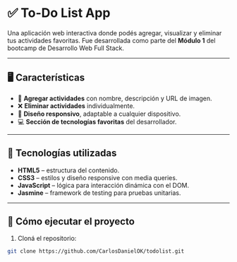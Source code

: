 # ✅ To-Do List App

Una aplicación web interactiva donde podés agregar, visualizar y eliminar tus actividades favoritas. Fue desarrollada como parte del **Módulo 1** del bootcamp de Desarrollo Web Full Stack.

---

## 🖥️ Características

- 📝 **Agregar actividades** con nombre, descripción y URL de imagen.
- ❌ **Eliminar actividades** individualmente.
- 📱 **Diseño responsivo**, adaptable a cualquier dispositivo.
- 💻 **Sección de tecnologías favoritas** del desarrollador.

---

## 🔑 Tecnologías utilizadas

- **HTML5** – estructura del contenido.
- **CSS3** – estilos y diseño responsive con media queries.
- **JavaScript** – lógica para interacción dinámica con el DOM.
- **Jasmine** – framework de testing para pruebas unitarias.

---

## 🚀 Cómo ejecutar el proyecto

1. Cloná el repositorio:

```bash
git clone https://github.com/CarlosDanielOK/todolist.git
